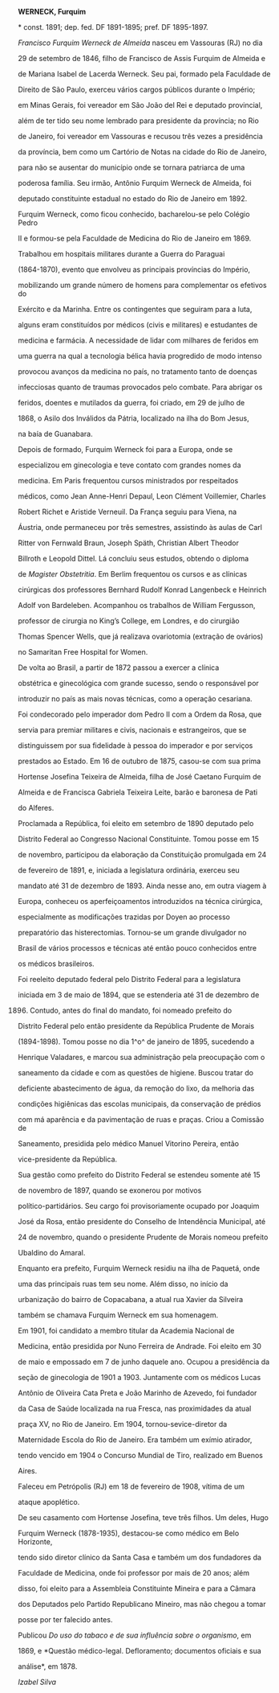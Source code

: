 **WERNECK, Furquim**



\* const. 1891; dep. fed. DF 1891-1895; pref. DF 1895-1897.



*Francisco Furquim Werneck de Almeida* nasceu em Vassouras (RJ) no dia

29 de setembro de 1846, filho de Francisco de Assis Furquim de Almeida e

de Mariana Isabel de Lacerda Werneck. Seu pai, formado pela Faculdade de

Direito de São Paulo, exerceu vários cargos públicos durante o Império;

em Minas Gerais, foi vereador em São João del Rei e deputado provincial,

além de ter tido seu nome lembrado para presidente da província; no Rio

de Janeiro, foi vereador em Vassouras e recusou três vezes a presidência

da província, bem como um Cartório de Notas na cidade do Rio de Janeiro,

para não se ausentar do município onde se tornara patriarca de uma

poderosa família. Seu irmão, Antônio Furquim Werneck de Almeida, foi

deputado constituinte estadual no estado do Rio de Janeiro em 1892.



Furquim Werneck, como ficou conhecido, bacharelou-se pelo Colégio Pedro

II e formou-se pela Faculdade de Medicina do Rio de Janeiro em 1869.

Trabalhou em hospitais militares durante a Guerra do Paraguai

(1864-1870), evento que envolveu as principais províncias do Império,

mobilizando um grande número de homens para complementar os efetivos do

Exército e da Marinha. Entre os contingentes que seguiram para a luta,

alguns eram constituídos por médicos (civis e militares) e estudantes de

medicina e farmácia. A necessidade de lidar com milhares de feridos em

uma guerra na qual a tecnologia bélica havia progredido de modo intenso

provocou avanços da medicina no país, no tratamento tanto de doenças

infecciosas quanto de traumas provocados pelo combate. Para abrigar os

feridos, doentes e mutilados da guerra, foi criado, em 29 de julho de

1868, o Asilo dos Inválidos da Pátria, localizado na ilha do Bom Jesus,

na baía de Guanabara.



Depois de formado, Furquim Werneck foi para a Europa, onde se

especializou em ginecologia e teve contato com grandes nomes da

medicina. Em Paris frequentou cursos ministrados por respeitados

médicos, como Jean Anne-Henri Depaul, Leon Clément Voillemier, Charles

Robert Richet e Aristide Verneuil. Da França seguiu para Viena, na

Áustria, onde permaneceu por três semestres, assistindo às aulas de Carl

Ritter von Fernwald Braun, Joseph Späth, Christian Albert Theodor

Billroth e Leopold Dittel. Lá concluiu seus estudos, obtendo o diploma

de *Magister Obstetritia*. Em Berlim frequentou os cursos e as clínicas

cirúrgicas dos professores Bernhard Rudolf Konrad Langenbeck e Heinrich

Adolf von Bardeleben. Acompanhou os trabalhos de William Fergusson,

professor de cirurgia no King’s College, em Londres, e do cirurgião

Thomas Spencer Wells, que já realizava ovariotomia (extração de ovários)

no Samaritan Free Hospital for Women.



De volta ao Brasil, a partir de 1872 passou a exercer a clínica

obstétrica e ginecológica com grande sucesso, sendo o responsável por

introduzir no país as mais novas técnicas, como a operação cesariana.

Foi condecorado pelo imperador dom Pedro II com a Ordem da Rosa, que

servia para premiar militares e civis, nacionais e estrangeiros, que se

distinguissem por sua fidelidade à pessoa do imperador e por serviços

prestados ao Estado. Em 16 de outubro de 1875, casou-se com sua prima

Hortense Josefina Teixeira de Almeida, filha de José Caetano Furquim de

Almeida e de Francisca Gabriela Teixeira Leite, barão e baronesa de Pati

do Alferes.



Proclamada a República, foi eleito em setembro de 1890 deputado pelo

Distrito Federal ao Congresso Nacional Constituinte. Tomou posse em 15

de novembro, participou da elaboração da Constituição promulgada em 24

de fevereiro de 1891, e, iniciada a legislatura ordinária, exerceu seu

mandato até 31 de dezembro de 1893. Ainda nesse ano, em outra viagem à

Europa, conheceu os aperfeiçoamentos introduzidos na técnica cirúrgica,

especialmente as modificações trazidas por Doyen ao processo

preparatório das histerectomias. Tornou-se um grande divulgador no

Brasil de vários processos e técnicas até então pouco conhecidos entre

os médicos brasileiros.



Foi reeleito deputado federal pelo Distrito Federal para a legislatura

iniciada em 3 de maio de 1894, que se estenderia até 31 de dezembro de

1896. Contudo, antes do final do mandato, foi nomeado prefeito do

Distrito Federal pelo então presidente da República Prudente de Morais

(1894-1898). Tomou posse no dia 1^o^ de janeiro de 1895, sucedendo a

Henrique Valadares, e marcou sua administração pela preocupação com o

saneamento da cidade e com as questões de higiene. Buscou tratar do

deficiente abastecimento de água, da remoção do lixo, da melhoria das

condições higiênicas das escolas municipais, da conservação de prédios

com má aparência e da pavimentação de ruas e praças. Criou a Comissão de

Saneamento, presidida pelo médico Manuel Vitorino Pereira, então

vice-presidente da República.



Sua gestão como prefeito do Distrito Federal se estendeu somente até 15

de novembro de 1897, quando se exonerou por motivos

político-partidários. Seu cargo foi provisoriamente ocupado por Joaquim

José da Rosa, então presidente do Conselho de Intendência Municipal, até

24 de novembro, quando o presidente Prudente de Morais nomeou prefeito

Ubaldino do Amaral.



Enquanto era prefeito, Furquim Werneck residiu na ilha de Paquetá, onde

uma das principais ruas tem seu nome. Além disso, no início da

urbanização do bairro de Copacabana, a atual rua Xavier da Silveira

também se chamava Furquim Werneck em sua homenagem.



Em 1901, foi candidato a membro titular da Academia Nacional de

Medicina, então presidida por Nuno Ferreira de Andrade. Foi eleito em 30

de maio e empossado em 7 de junho daquele ano. Ocupou a presidência da

seção de ginecologia de 1901 a 1903. Juntamente com os médicos Lucas

Antônio de Oliveira Cata Preta e João Marinho de Azevedo, foi fundador

da Casa de Saúde localizada na rua Fresca, nas proximidades da atual

praça XV, no Rio de Janeiro. Em 1904, tornou-sevice-diretor da

Maternidade Escola do Rio de Janeiro. Era também um exímio atirador,

tendo vencido em 1904 o Concurso Mundial de Tiro, realizado em Buenos

Aires.



Faleceu em Petrópolis (RJ) em 18 de fevereiro de 1908, vítima de um

ataque apoplético.



De seu casamento com Hortense Josefina, teve três filhos. Um deles, Hugo

Furquim Werneck (1878-1935), destacou-se como médico em Belo Horizonte,

tendo sido diretor clínico da Santa Casa e também um dos fundadores da

Faculdade de Medicina, onde foi professor por mais de 20 anos; além

disso, foi eleito para a Assembleia Constituinte Mineira e para a Câmara

dos Deputados pelo Partido Republicano Mineiro, mas não chegou a tomar

posse por ter falecido antes.



Publicou *Do uso do tabaco e de sua influência sobre o organismo*, em

1869, e *Questão médico-legal. Defloramento; documentos oficiais e sua

análise*, em 1878.



*Izabel Silva*



